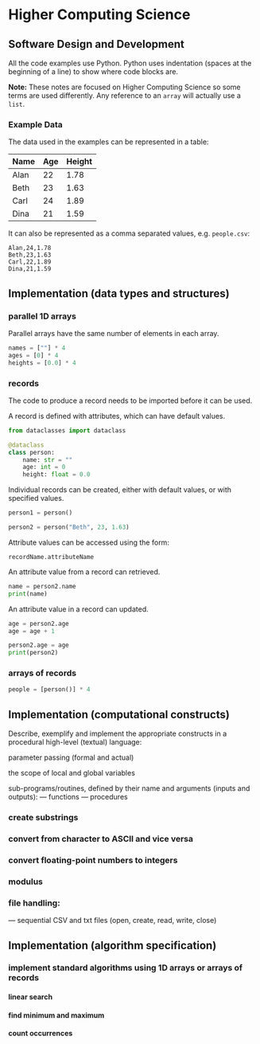 # Higher Computing Science

## Software Design and Development

All the code examples use Python.  Python uses indentation (spaces at the beginning of a line) to show where code blocks are.

**Note:** These notes are focused on Higher Computing Science so some terms are used differently.  Any reference to an `array` will actually use a `list`.

### Example Data

The data used in the examples can be represented in a table:

| Name | Age | Height |
|--|--|--|
| Alan | 22 | 1.78 |
| Beth | 23 | 1.63 |
| Carl | 24 | 1.89 |
| Dina | 21 | 1.59 |

It can also be represented as a comma separated values, e.g. `people.csv`:

```
Alan,24,1.78
Beth,23,1.63
Carl,22,1.89
Dina,21,1.59
```

## Implementation (data types and structures) 

### parallel 1D arrays

Parallel arrays have the same number of elements in each array.

``` python
names = [""] * 4
ages = [0] * 4
heights = [0.0] * 4
```

### records

The code to produce a record needs to be imported before it can be used.

A record is defined with attributes, which can have default values.

``` python
from dataclasses import dataclass

@dataclass
class person:
    name: str = ""
    age: int = 0
    height: float = 0.0
```

Individual records can be created, either with default values, or with specified values.

``` python
person1 = person()

person2 = person("Beth", 23, 1.63)
```

Attribute values can be accessed using the form:

```
recordName.attributeName
```

An attribute value from a record can retrieved.

``` python
name = person2.name
print(name)
```

An attribute value in a record can updated.

``` python
age = person2.age
age = age + 1

person2.age = age
print(person2)
```

### arrays of records

``` python
people = [person()] * 4
```



## Implementation (computational constructs)

Describe, exemplify and implement the appropriate constructs in a procedural high-level (textual) language:

parameter passing (formal and actual)

the scope of local and global variables

sub-programs/routines, defined by their name and arguments (inputs and outputs):
— functions
— procedures

### create substrings


### convert from character to ASCII and vice versa


### convert floating-point numbers to integers


### modulus



### file handling:
— sequential CSV and txt files (open, create, read, write, close)

## Implementation (algorithm specification)

### implement standard algorithms using 1D arrays or arrays of records

#### linear search

#### find minimum and maximum

#### count occurrences
